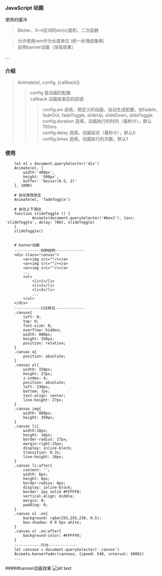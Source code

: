 ### JavaScript 动画   
使用的缓冲<br/>
> Bezier、0~π区间的sin(x)面积、二次函数
       
>允许使用rem作为长度单位 (统一处理成像素)  
自带banner动画（渐隐效果）   
    
...
### 介绍
> Animate(el, config, [callback])   
>>config 是动画的配置    
>>callback 动画结束后的回调 
>>>config.ani 选填，预定义的动画，自动生成配置，如fadeIn, fadeOut, fadeToggle, slideUp, slideDown, slideToggle  
>>>config.duration 选填，动画执行的时间（毫秒计），默认700ms   
>>>config.delay 选填，动画延迟（毫秒计），默认0    
>>>config.times 选填，动画执行的次数，默认1   

### 使用
```
    let el = document.querySelector('div')
    Animate(el, {
        width:'400px',
        height: '500px',
        buffer: 'bezier(0.5, 2)'
    }, 1000)

    # 自动渐隐渐显
    Animate(el, 'fadeToggle')

    # 自动上下滑动
    function slideToggle () {
            Animate(document.querySelector('#box3'), {ani: 'slideToggle', delay: 700}, slideToggle)
    }
    slideToggle()


    # banner动画
    ------------DOM结构-------------
    <div class="canvas">
        <a><img src=""/></a>
        <a><img src=""/></a>
        <a><img src=""/></a>
        ...
        <ul>
            <li>1</li>
            <li>2</li>
            <li>3</li>
            ...
        </ul>
    </div>
    ------------CSS样式-------------
    .canvas{
        left: 0;
        top: 0;
        font-size: 0;
        overflow: hidden;
        width: 880px;
        height: 350px;
        position: relative;
    }
    .canvas a{
        position: absolute;
    }
    .canvas ul{
        width: 150px;
        height: 27px;
        z-index: 4;
        position: absolute;
        left: 230px;
        bottom: 7px;
        text-align: center;
        line-height: 27px;
    }
    .canvas img{
        width: 880px;
        height: 350px;
    }
    .canvas li{
        width:18px;
        height: 18px;
        border-radius: 17px;
        margin-right:15px;
        display: inline-block;
        transition: 0.3s;
        line-height: 18px;
    }
    .canvas li:after{
        content: '';
        width: 6px;
        height: 6px;
        border-radius: 6px;
        display: inline-block;
        border: 2px solid #FFFFF0;
        vertical-align: middle;
        margin: 0;
        padding: 0;
    }
    .canvas ul .on{
        background: rgba(255,255,230, 0.5);
        box-shadow: 0 0 5px white;
    }
    .canvas ul .on:after{
        background-color: #FFFFF0;
    }
    ------------行为-------------
    let canvase = document.querySelector('.canvas')
    Animate.bannerFader(canvase, {speed: 540, interval: 5000})
    ...
```
 #####banner动画效果
![alt text](http://m.qpic.cn/psb?/V11HvW1h3vJkOa/Dyb1co*5u8DlViJu0*g8jwTfR0Cq*gKPkMnuooLnhLg!/b/dLYAAAAAAAAA&bo=ZwNYAQAAAAADBx8!&rf=viewer_4)   


